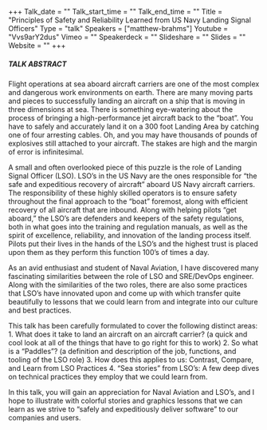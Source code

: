 +++
Talk_date = ""
Talk_start_time = ""
Talk_end_time = ""
Title = "Principles of Safety and Reliability Learned from US Navy Landing Signal Officers"
Type = "talk"
Speakers = ["matthew-brahms"]
Youtube = "Vvs9arY2dus"
Vimeo = ""
Speakerdeck = ""
Slideshare = ""
Slides = ""
Website = ""
+++

##### TALK ABSTRACT

Flight operations at sea aboard aircraft carriers are one of the most complex and dangerous work environments on earth. There are many moving parts and pieces to successfully landing an aircraft on a ship that is moving in three dimensions at sea. There is something eye-watering about the process of bringing a high-performance jet aircraft back to the “boat”. You have to safely and accurately land it on a 300 foot Landing Area by catching one of four arresting cables. Oh, and you may have thousands of pounds of explosives still attached to your aircraft. The stakes are high and the margin of error is infinitesimal.

A small and often overlooked piece of this puzzle is the role of Landing Signal Officer (LSO). LSO’s in the US Navy are the ones responsible for “the safe and expeditious recovery of aircraft” aboard US Navy aircraft carriers. The responsibility of these highly skilled operators is to ensure safety throughout the final approach to the “boat” foremost, along with efficient recovery of all aircraft that are inbound. Along with helping pilots “get aboard,” the LSO’s are defenders and keepers of the safety regulations, both in what goes into the training and regulation manuals, as well as the spirit of excellence, reliability, and innovation of the landing process itself. Pilots put their lives in the hands of the LSO’s and the highest trust is placed upon them as they perform this function 100’s of times a day.

As an avid enthusiast and student of Naval Aviation, I have discovered many fascinating similarities between the role of LSO and SRE/DevOps engineer. Along with the similarities of the two roles, there are also some practices that LSO’s have innovated upon and come up with which transfer quite beautifully to lessons that we could learn from and integrate into our culture and best practices.

This talk has been carefully formulated to cover the following distinct areas: 1. What does it take to land an aircraft on an aircraft carrier? (a quick and cool look at all of the things that have to go right for this to work) 2. So what is a “Paddles”? (a definition and description of the job, functions, and tooling of the LSO role) 3. How does this applies to us: Contrast, Compare, and Learn from LSO Practices 4. “Sea stories” from LSO’s: A few deep dives on technical practices they employ that we could learn from.

In this talk, you will gain an appreciation for Naval Aviation and LSO’s, and I hope to illustrate with colorful stories and graphics lessons that we can learn as we strive to “safely and expeditiously deliver software” to our companies and users.